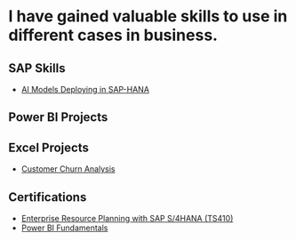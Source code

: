 # I have gained valuable skills to use in different cases in business.

## SAP Skills
- [AI Models Deploying in SAP-HANA](https://github.com/SadiaAfrinT/AI-Models-Deploying_in_SAP-HANA)

## Power BI Projects

## Excel Projects
- [Customer Churn Analysis](https://github.com/SadiaAfrinT/Customer-Churn-Analysis-Using-Excel/blob/main/README.md)

## Certifications
- [Enterprise Resource Planning with SAP S/4HANA (TS410)](https://e-zertifikat.th-brandenburg.de/ubebh-igizk-vytep-pazcy-vipoy?lang=en)<br>
- [Power BI Fundamentals](https://www.datacamp.com/completed/statement-of-accomplishment/track/15b875ccf44c1a5ce21ecee824e07b7b97c5103a) <br>
